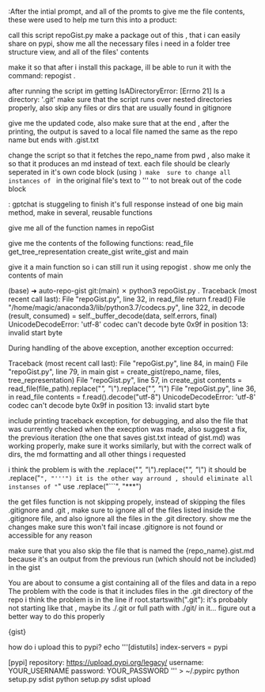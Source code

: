 :After the intial prompt, and all of the promts to give me the file contents, these were used to help me turn this into a product:


call this script repoGist.py
make a package out of this , that i can easily share on pypi, show me all the necessary files i need in a folder tree structure view, and all of the files' contents 

make it so that after i install this package, ill be able to run it with the command:
repogist .

after running the script im getting 
IsADirectoryError: [Errno 21] Is a directory: '.git'
make sure that the script runs over nested directories properly, also skip any files or dirs that are usually found in gitignore

give me the updated code, also make sure that at the end , after the printing, the output is saved to a local file named the same as the repo name but ends with .gist.txt

change the script so that it fetches the repo_name from pwd , also make it so that it produces an md instead of text. each file should be clearly seperated in it's own code block (using ```) make  sure to change all instances of ``` in the original file's text to ''' to not break out of the code block

: gptchat is stuggeling to finish it's full response
instead of one big main method, make in several, reusable functions

give me all of the function names in repoGist

give me the contents of the following functions:
read_file
get_tree_representation
create_gist
write_gist
and main

give it a main function so i can still run it using repogist .
show me only the contents of main

(base) ➜  auto-repo-gist git:(main) ✗ python3 repoGist.py .
Traceback (most recent call last):
  File "repoGist.py", line 32, in read_file
    return f.read()
  File "/home/magic/anaconda3/lib/python3.7/codecs.py", line 322, in decode
    (result, consumed) = self._buffer_decode(data, self.errors, final)
UnicodeDecodeError: 'utf-8' codec can't decode byte 0x9f in position 13: invalid start byte

During handling of the above exception, another exception occurred:

Traceback (most recent call last):
  File "repoGist.py", line 84, in <module>
    main()
  File "repoGist.py", line 79, in main
    gist = create_gist(repo_name, files, tree_representation)
  File "repoGist.py", line 57, in create_gist
    contents = read_file(file_path).replace("*", "\\*").replace("_", "\\_")
  File "repoGist.py", line 36, in read_file
    contents = f.read().decode("utf-8")
UnicodeDecodeError: 'utf-8' codec can't decode byte 0x9f in position 13: invalid start byte


include printing traceback exception, for debugging, and also the file that was currently checked when the execption was made, also suggest a fix, the previous iteration (the one that saves gist.txt intead of gist.md) was working properly, make sure it works similarly, but with the correct walk of dirs, the md formatting and all other things i requested

i think the problem is with the .replace("*", "\\*").replace("_", "\\_")
it should be .replace("```", "'''")
it is the other way arround , should eliminate all instanses of "```"
use .replace("```", "***")

the get files function is not skipping propely, instead of skipping the files .gitignore and .git , make sure to ignore all of the files listed inside the .gitignore file, and also ignore all the files in the .git directory. show me the changes
make sure this won't fail incase .gitignore is not found or accessible for any reason

make sure that you also skip the file that is named the {repo_name}.gist.md because it's an output from the previous run (which should not be included) in the gist


You are about to consume a gist containing all of the files and data in a repo
The problem with the code is that it includes files in the .git directory of the repo
i think the problem is in the line
if root.startswith(".git"):
it's probably not starting like that , maybe its ./.git or full path with ./git/ in it... figure out a better way to do this properly

{gist}

how do i upload this to pypi?
echo '''[distutils]
index-servers =
  pypi

[pypi]
repository: https://upload.pypi.org/legacy/
username: YOUR_USERNAME
password: YOUR_PASSWORD
''' > ~/.pypirc 
python setup.py sdist
python setup.py sdist upload
